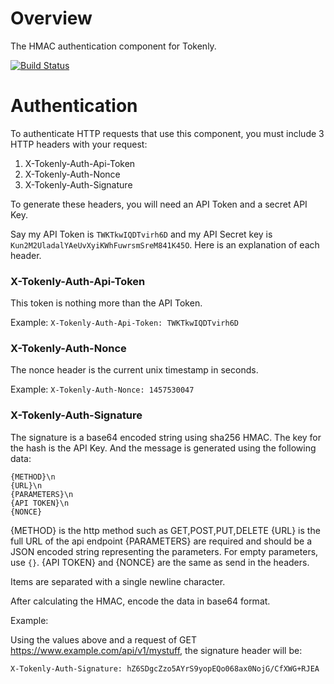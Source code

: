 # Overview

The HMAC authentication component for Tokenly.

[![Build Status](https://travis-ci.org/tokenly/hmac-auth.svg?branch=master)](https://travis-ci.org/tokenly/hmac-auth)


# Authentication

To authenticate HTTP requests that use this component, you must include 3 HTTP headers with your request:

1. X-Tokenly-Auth-Api-Token
2. X-Tokenly-Auth-Nonce
3. X-Tokenly-Auth-Signature

To generate these headers, you will need an API Token and a secret API Key.  


Say my API Token is `TWKTkwIQDTvirh6D` and my API Secret key is `Kun2M2UladalYAeUvXyiKWhFuwrsmSreM841K45O`.  Here is an explanation of each header.

### X-Tokenly-Auth-Api-Token

This token is nothing more than the API Token.

Example:
`X-Tokenly-Auth-Api-Token: TWKTkwIQDTvirh6D`


### X-Tokenly-Auth-Nonce

The nonce header is the current unix timestamp in seconds.

Example:
`X-Tokenly-Auth-Nonce: 1457530047`


### X-Tokenly-Auth-Signature

The signature is a base64 encoded string using sha256 HMAC.  The key for the hash is the API Key.  And the message is generated using the following data:

```
{METHOD}\n
{URL}\n
{PARAMETERS}\n
{API TOKEN}\n
{NONCE}
```

{METHOD} is the http method such as GET,POST,PUT,DELETE
{URL} is the full URL of the api endpoint
{PARAMETERS} are required and should be a JSON encoded string representing the parameters.  For empty parameters, use `{}`.
{API TOKEN} and {NONCE} are the same as send in the headers.

Items are separated with a single newline character.

After calculating the HMAC, encode the data in base64 format.


Example:

Using the values above and a request of GET https://www.example.com/api/v1/mystuff, the signature header will be:

`X-Tokenly-Auth-Signature: hZ6SDgcZzo5AYrS9yopEQo068ax0NojG/CfXWG+RJEA`


